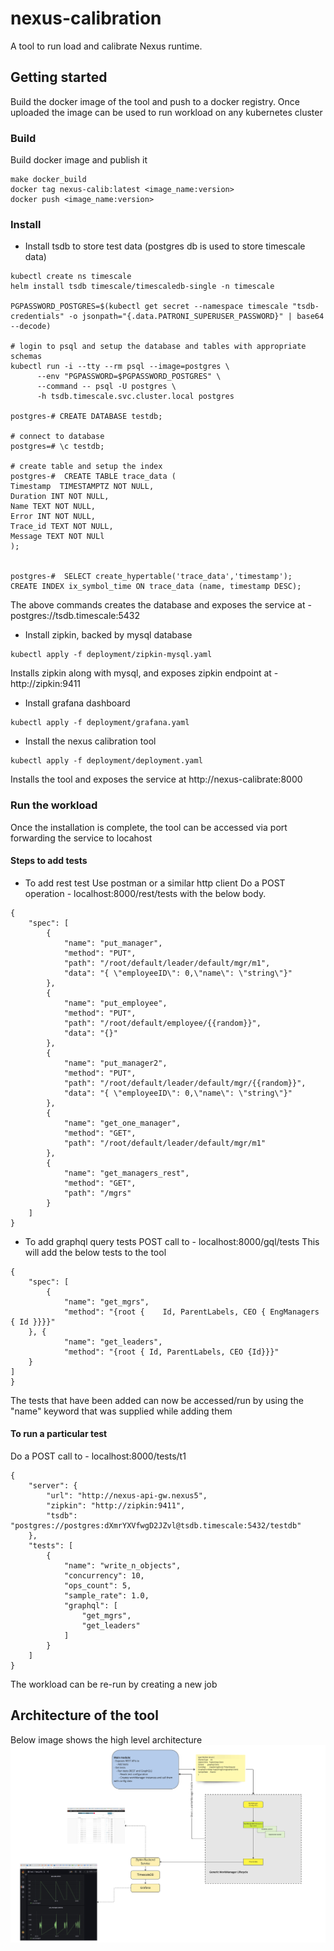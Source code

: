# nexus-calibration
A tool to run load and calibrate Nexus runtime.


## Getting started
Build the docker image of the tool and push to a docker registry. Once uploaded the image can be used to run workload on any kubernetes cluster

### Build
Build docker image and publish it
```
make docker_build
docker tag nexus-calib:latest <image_name:version>  
docker push <image_name:version> 
```

### Install
- Install tsdb to store test data (postgres db is used to store timescale data)
```
kubectl create ns timescale
helm install tsdb timescale/timescaledb-single -n timescale

PGPASSWORD_POSTGRES=$(kubectl get secret --namespace timescale "tsdb-credentials" -o jsonpath="{.data.PATRONI_SUPERUSER_PASSWORD}" | base64 --decode)

# login to psql and setup the database and tables with appropriate schemas
kubectl run -i --tty --rm psql --image=postgres \
      --env "PGPASSWORD=$PGPASSWORD_POSTGRES" \
      --command -- psql -U postgres \
      -h tsdb.timescale.svc.cluster.local postgres

postgres-# CREATE DATABASE testdb;

# connect to database 
postgres=# \c testdb;

# create table and setup the index
postgres-#  CREATE TABLE trace_data (
Timestamp  TIMESTAMPTZ NOT NULL,
Duration INT NOT NULL,
Name TEXT NOT NULL,
Error INT NOT NULL,
Trace_id TEXT NOT NULL,
Message TEXT NOT NULl
);


postgres-#  SELECT create_hypertable('trace_data','timestamp');
CREATE INDEX ix_symbol_time ON trace_data (name, timestamp DESC);
```
  The above commands creates the database and exposes the service at - postgres://tsdb.timescale:5432
- Install zipkin, backed by mysql database
```
kubectl apply -f deployment/zipkin-mysql.yaml
```
  Installs zipkin along with mysql, and exposes zipkin endpoint at - http://zipkin:9411

- Install grafana dashboard
```
kubectl apply -f deployment/grafana.yaml
```
- Install the nexus calibration tool
```
kubectl apply -f deployment/deployment.yaml
```
  Installs the tool and exposes the service at http://nexus-calibrate:8000


### Run the workload
Once the installation is complete, the tool can be accessed via port forwarding the service to locahost

#### Steps to add tests 
- To add rest test 
  Use postman or a similar http client
  Do a POST operation - localhost:8000/rest/tests
  with the below body. 
```
{
    "spec": [
        {
            "name": "put_manager",
            "method": "PUT",
            "path": "/root/default/leader/default/mgr/m1",
            "data": "{ \"employeeID\": 0,\"name\": \"string\"}"
        },
        {
            "name": "put_employee",
            "method": "PUT",
            "path": "/root/default/employee/{{random}}",
            "data": "{}"
        },
        {
            "name": "put_manager2",
            "method": "PUT",
            "path": "/root/default/leader/default/mgr/{{random}}",
            "data": "{ \"employeeID\": 0,\"name\": \"string\"}"
        },
        {
            "name": "get_one_manager",
            "method": "GET",
            "path": "/root/default/leader/default/mgr/m1"
        },
        {
            "name": "get_managers_rest",
            "method": "GET",
            "path": "/mgrs"
        }
    ]
}
```
- To add graphql query tests
  POST call to - localhost:8000/gql/tests
  This will add the below tests to the tool
```
{
    "spec": [
        {
            "name": "get_mgrs",
            "method": "{root {    Id, ParentLabels, CEO { EngManagers { Id }}}}"
    }, {
            "name": "get_leaders",
            "method": "{root { Id, ParentLabels, CEO {Id}}}"
    }
]
}
```
The tests that have been added can now be accessed/run by using the "name" keyword that was supplied while adding them

#### To run a particular test
Do a POST call to - localhost:8000/tests/t1
```
{
    "server": {
        "url": "http://nexus-api-gw.nexus5",
        "zipkin": "http://zipkin:9411",
        "tsdb": "postgres://postgres:dXmrYXVfwgD2JZvl@tsdb.timescale:5432/testdb"
    },
    "tests": [
        {
            "name": "write_n_objects",
            "concurrency": 10,
            "ops_count": 5,
            "sample_rate": 1.0,
            "graphql": [
                "get_mgrs",
                "get_leaders"
            ]
        }
    ]
}
```

The workload can be re-run by creating a new job

## Architecture of the tool

Below image shows the high level architecture
![Architecture image](images/nexus_calib_tool_image.jpeg?raw=true "Tool Architecture")
